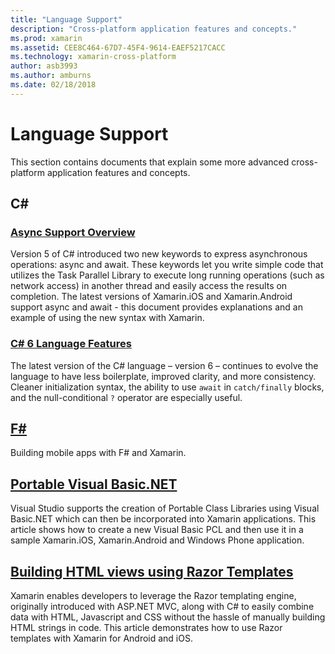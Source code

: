 ```yaml
---
title: "Language Support"
description: "Cross-platform application features and concepts."
ms.prod: xamarin
ms.assetid: CEE8C464-67D7-45F4-9614-EAEF5217CACC
ms.technology: xamarin-cross-platform
author: asb3993
ms.author: amburns
ms.date: 02/18/2018
---
```


# Language Support

This section contains documents that explain some more advanced cross-platform application features and concepts.

## C# 
###  [Async Support Overview](~/cross-platform/platform/async.md)

Version 5 of C# introduced two new keywords to express asynchronous operations: async and await. These keywords let you write simple code that utilizes the Task Parallel Library to execute long running operations (such as network access) in another thread and easily access the results on completion. The latest versions of Xamarin.iOS and Xamarin.Android support async and await - this document provides explanations and an example of using the new syntax with Xamarin.

### [C# 6 Language Features](~/cross-platform/platform/csharp-six.md)

The latest version of the C# language – version 6 – continues to evolve the language to have less boilerplate, improved clarity, and more consistency. Cleaner initialization syntax, the ability to use `await` in `catch/finally` blocks, and the null-conditional `?` operator are especially useful.

## [F#](fsharp/index.md)

Building mobile apps with F# and Xamarin.

##  [Portable Visual Basic.NET](~/cross-platform/platform/visual-basic/index.md)

Visual Studio supports the creation of Portable Class Libraries using Visual Basic.NET which can then be incorporated into Xamarin applications. This article shows how to create a new Visual Basic PCL and then use it in a sample Xamarin.iOS, Xamarin.Android and Windows Phone application.

##  [Building HTML views using Razor Templates](~/cross-platform/platform/razor-html-templates/index.md)

Xamarin enables developers to leverage the Razor templating engine, originally introduced with ASP.NET MVC, along with C# to easily combine data with HTML, Javascript and CSS without the hassle of manually building HTML strings in code.
This article demonstrates how to use Razor templates with Xamarin for Android and iOS.
